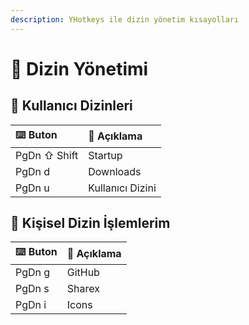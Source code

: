 ```yaml
---
description: YHotkeys ile dizin yönetim kısayolları
---
```


# 📂 Dizin Yönetimi

## 🤵 Kullanıcı Dizinleri

| ⌨️ Buton | 📑 Açıklama |
| :--- | :--- |
| PgDn ⇧ Shift | Startup |
| PgDn d | Downloads |
| PgDn u | Kullanıcı Dizini |

## 🌚 Kişisel Dizin İşlemlerim

| ⌨️ Buton | 📑 Açıklama |
| :--- | :--- |
| PgDn g | GitHub |
| PgDn s | Sharex |
| PgDn i | Icons |


